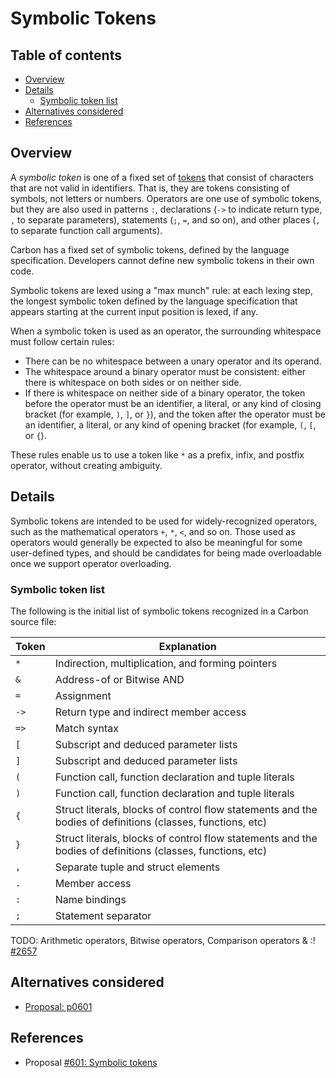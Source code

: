 # Symbolic Tokens

<!--
Part of the Carbon Language project, under the Apache License v2.0 with LLVM
Exceptions. See /LICENSE for license information.
SPDX-License-Identifier: Apache-2.0 WITH LLVM-exception
-->

<!-- toc -->

## Table of contents

-   [Overview](#overview)
-   [Details](#details)
    -   [Symbolic token list](#symbolic-token-list)
-   [Alternatives considered](#alternatives-considered)
-   [References](#references)

<!-- tocstop -->

## Overview

A _symbolic token_ is one of a fixed set of
[tokens](https://en.wikipedia.org/wiki/Lexical_analysis#Token) that consist of
characters that are not valid in identifiers. That is, they are tokens
consisting of symbols, not letters or numbers. Operators are one use of symbolic
tokens, but they are also used in patterns `:`, declarations (`->` to indicate
return type, `,` to separate parameters), statements (`;`, `=`, and so on), and
other places (`,` to separate function call arguments).

Carbon has a fixed set of symbolic tokens, defined by the language
specification. Developers cannot define new symbolic tokens in their own code.

Symbolic tokens are lexed using a "max munch" rule: at each lexing step, the
longest symbolic token defined by the language specification that appears
starting at the current input position is lexed, if any.

When a symbolic token is used as an operator, the surrounding whitespace must
follow certain rules:

-   There can be no whitespace between a unary operator and its operand.
-   The whitespace around a binary operator must be consistent: either there is
    whitespace on both sides or on neither side.
-   If there is whitespace on neither side of a binary operator, the token
    before the operator must be an identifier, a literal, or any kind of closing
    bracket (for example, `)`, `]`, or `}`), and the token after the operator
    must be an identifier, a literal, or any kind of opening bracket (for
    example, `(`, `[`, or `{`).

These rules enable us to use a token like `*` as a prefix, infix, and postfix
operator, without creating ambiguity.

## Details

Symbolic tokens are intended to be used for widely-recognized operators, such as
the mathematical operators `+`, `*`, `<`, and so on. Those used as operators
would generally be expected to also be meaningful for some user-defined types,
and should be candidates for being made overloadable once we support operator
overloading.

### Symbolic token list

The following is the initial list of symbolic tokens recognized in a Carbon
source file:

| Token | Explanation                                                                                                |
| ----- | ---------------------------------------------------------------------------------------------------------- |
| `*`   | Indirection, multiplication, and forming pointers                                                          |
| `&`   | Address-of or Bitwise AND                                                                                  |
| `=`   | Assignment                                                                                                 |
| `->`  | Return type and indirect member access                                                                     |
| `=>`  | Match syntax                                                                                               |
| `[`   | Subscript and deduced parameter lists                                                                      |
| `]`   | Subscript and deduced parameter lists                                                                      |
| `(`   | Function call, function declaration and tuple literals                                                     |
| `)`   | Function call, function declaration and tuple literals                                                     |
| `{`   | Struct literals, blocks of control flow statements and the bodies of definitions (classes, functions, etc) |
| `}`   | Struct literals, blocks of control flow statements and the bodies of definitions (classes, functions, etc) |
| `,`   | Separate tuple and struct elements                                                                         |
| `.`   | Member access                                                                                              |
| `:`   | Name bindings                                                                                              |
| `;`   | Statement separator                                                                                        |

TODO: Arithmetic operators, Bitwise operators, Comparison operators & :!
[#2657](https://github.com/carbon-language/carbon-lang/pull/2657/files#r1137826711)

## Alternatives considered

-   [Proposal: p0601](/proposals/p0601.md#alternatives-considered)

## References

-   Proposal
    [#601: Symbolic tokens](https://github.com/carbon-language/carbon-lang/pull/601)
